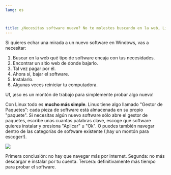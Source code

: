 ```yaml
---
lang: es



title: ¿Necesitas software nuevo? No te molestes buscando en la web, Linux lo hace por tí
---
```


Si quieres echar una mirada a un nuevo software en Windows, vas a necesitar:

<ol>
<li>Buscar en la web qué tipo de software encaja con tus necesidades.</li>
<li>Encontrar un sitio web de donde bajarlo.</li>
<li>Tal vez pagar por él.</li>
<li>Ahora sí, bajar el software.</li>
<li>Instalarlo.</li>
<li>Algunas veces reiniciar tu computadora.</li>
</ol>

Uf, ¡eso es un montón de trabajo para simplemente probar algo nuevo!

Con Linux todo es <b>mucho más simple</b>. Linux tiene algo llamado "Gestor de Paquetes": cada pieza de software está almacenada en su propio "paquete". Si necesitas algún nuevo software sólo abre el gestor de paquetes, escribe unas cuantas palabras clave, escoge qué software quieres instalar y presiona "Aplicar" u "Ok". O puedes también navegar dentro de las categorías de software existente (¡hay un montón para escoger!).

<img src="Images/synaptic.png" />

Primera conclusión: no hay que navegar más por internet. Segunda: no más descargar e instalar por tu cuenta. Tercera: definitivamente más tiempo para probar el software.




